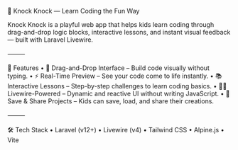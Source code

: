 🧩 Knock Knock — Learn Coding the Fun Way

Knock Knock is a playful web app that helps kids learn coding through drag-and-drop logic blocks, interactive lessons, and instant visual feedback — built with Laravel Livewire.

⸻

🚀 Features
	•	🎨 Drag-and-Drop Interface – Build code visually without typing.
	•	⚡ Real-Time Preview – See your code come to life instantly.
	•	📚 Interactive Lessons – Step-by-step challenges to learn coding basics.
	•	👩‍💻 Livewire-Powered – Dynamic and reactive UI without writing JavaScript.
	•	🧠 Save & Share Projects – Kids can save, load, and share their creations.

⸻

🛠️ Tech Stack
	•	Laravel (v12+)
	•	Livewire (v4)
	•	Tailwind CSS
	•	Alpine.js
	•	Vite
